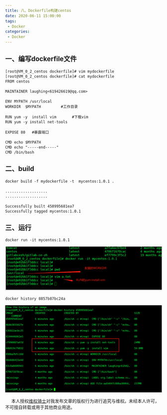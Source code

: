 ```yaml
---
title: 八、Dockerfile构建centos
date: 2020-06-11 15:00:00
tags:
 - Docker
categories:
 - Docker
---
```




## 一、编写dockerfile文件

```
[root@VM_0_2_centos dockerfile]# vim mydockerfile
[root@VM_0_2_centos dockerfile]# cat mydockerfile 
FROM centos

MAINTAINER laughing<619426619@qq.com>

ENV MYPATH /usr/local
WORKDIR  $MYPATH         #工作目录

RUN yum -y  install vim       #下载vim
RUN yum -y install net-tools

EXPOSE 80   #暴露端口

CMD echo $MYPATH
CMD echo "-----end-----"
CMD /bin/bash

```





## 二、build



```
docker build -f mydockerfile -t  mycentos:1.0.1 .

...................
...................

Successfully built 458995681ea7
Successfully tagged mycentos:1.0.1
```

## 三、运行

```
docker run -it mycentos:1.0.1
```

![logo](./17.png)



```
docker history 8857b87bc24a
```



![logo](./20.png)









&nbsp;&nbsp;&nbsp;&nbsp; 本人授权[维权骑士](http://rightknights.com)对我发布文章的版权行为进行追究与维权。未经本人许可，不可擅自转载或用于其他商业用途。


